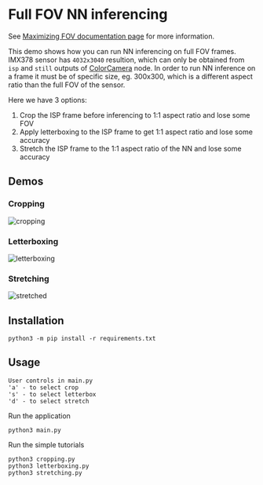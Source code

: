 # Full FOV NN inferencing

See [Maximizing FOV documentation page](https://docs.luxonis.com/projects/api/en/latest/tutorials/maximize_fov/) for more information.

This demo shows how you can run NN inferencing on full FOV frames. IMX378 sensor has `4032x3040`
resultion, which can only be obtained from `isp` and `still` outputs of [ColorCamera](https://docs.luxonis.com/projects/api/en/latest/components/nodes/color_camera/) node. In order to run NN inference on a frame it must be of specific size, eg. 300x300, which is a different aspect ratio than the full FOV of the sensor.

Here we have 3 options:

1. Crop the ISP frame before inferencing to 1:1 aspect ratio and lose some FOV
1. Apply letterboxing to the ISP frame to get 1:1 aspect ratio and lose some accuracy
1. Stretch the ISP frame to the 1:1 aspect ratio of the NN and lose some accuracy

## Demos

### Cropping

![cropping](https://user-images.githubusercontent.com/18037362/180607873-6a476ea4-55e0-4557-a93e-a7cadcd80725.jpg)

### Letterboxing

![letterboxing](https://user-images.githubusercontent.com/18037362/180607958-0db7fb34-1221-42a1-b889-10d1f9793912.jpg)

### Stretching

![stretched](https://user-images.githubusercontent.com/18037362/180607962-e616cdc7-fcad-4bc8-a15f-617b89a2c047.jpg)

## Installation

```
python3 -m pip install -r requirements.txt
```

## Usage

```
User controls in main.py
'a' - to select crop
's' - to select letterbox
'd' - to select stretch
```

Run the application

```
python3 main.py
```

Run the simple tutorials

```
python3 cropping.py
python3 letterboxing.py
python3 stretching.py
```
